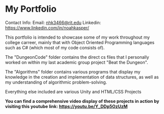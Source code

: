 # My Portfolio
Contact Info:
Email: nhk3466@rit.edu
Linkedin: https://www.linkedin.com/in/noahkasper/

This portfolio is intended to showcase some of my work throughout my college carreer, mainly that with Object Oriented Programming languages such as C# (which most of my code consists of).

The "DungeonCode" folder contains the direct cs files that I personally worked on within my last academic group project "Beat the Dungeon".

The "Algorithms" folder contains various programs that display my knowledge in the creation and implementation of data structures, as well as my understanding of algorithmic problem-solving.

Everything else included are various Unity and HTML/CSS Projects

**You can find a comprehensive video display of these projects in action by visiting this youtube link: https://youtu.be/Y_DDp5OzUzM**

